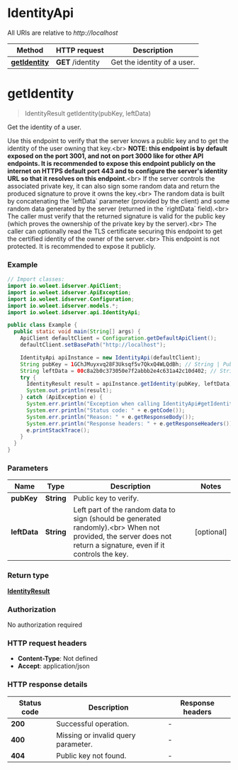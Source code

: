 # IdentityApi

All URIs are relative to *http://localhost*

Method | HTTP request | Description
------------- | ------------- | -------------
[**getIdentity**](IdentityApi.md#getIdentity) | **GET** /identity | Get the identity of a user.


<a name="getIdentity"></a>
# **getIdentity**
> IdentityResult getIdentity(pubKey, leftData)

Get the identity of a user.

Use this endpoint to verify that the server knows a public key and to get the identity of the user owning that key.&lt;br&gt; **NOTE: this endpoint is by default exposed on the port 3001, and not on port 3000 like for other API endpoints. It is recommended to expose this endpoint publicly on the internet on HTTPS default port 443 and to configure the server&#39;s identity URL so that it resolves on this endpoint.**&lt;br&gt; If the server controls the associated private key, it can also sign some random data and return the produced signature to prove it owns the key.&lt;br&gt; The random data is built by concatenating the &#x60;leftData&#x60; parameter (provided by the client) and some random data generated by the server (returned in the &#x60;rightData&#x60; field).&lt;br&gt; The caller must verify that the returned signature is valid for the public key (which proves the ownership of the private key by the server).&lt;br&gt; The caller can optionally read the TLS certificate securing this endpoint to get the certified identity of the owner of the server.&lt;br&gt; This endpoint is not protected. It is recommended to expose it publicly. 

### Example
```java
// Import classes:
import io.woleet.idserver.ApiClient;
import io.woleet.idserver.ApiException;
import io.woleet.idserver.Configuration;
import io.woleet.idserver.models.*;
import io.woleet.idserver.api.IdentityApi;

public class Example {
  public static void main(String[] args) {
    ApiClient defaultClient = Configuration.getDefaultApiClient();
    defaultClient.setBasePath("http://localhost");

    IdentityApi apiInstance = new IdentityApi(defaultClient);
    String pubKey = 1GChJMuyxvq28F3Uksqf5v7QkxQ4WLQdBh; // String | Public key to verify.
    String leftData = 00c8a2b0c373050e7f2abbb2e4c631a42c10d402; // String | Left part of the random data to sign (should be generated randomly).<br> When not provided, the server does not return a signature, even if it controls the key. 
    try {
      IdentityResult result = apiInstance.getIdentity(pubKey, leftData);
      System.out.println(result);
    } catch (ApiException e) {
      System.err.println("Exception when calling IdentityApi#getIdentity");
      System.err.println("Status code: " + e.getCode());
      System.err.println("Reason: " + e.getResponseBody());
      System.err.println("Response headers: " + e.getResponseHeaders());
      e.printStackTrace();
    }
  }
}
```

### Parameters

Name | Type | Description  | Notes
------------- | ------------- | ------------- | -------------
 **pubKey** | **String**| Public key to verify. |
 **leftData** | **String**| Left part of the random data to sign (should be generated randomly).&lt;br&gt; When not provided, the server does not return a signature, even if it controls the key.  | [optional]

### Return type

[**IdentityResult**](IdentityResult.md)

### Authorization

No authorization required

### HTTP request headers

 - **Content-Type**: Not defined
 - **Accept**: application/json

### HTTP response details
| Status code | Description | Response headers |
|-------------|-------------|------------------|
**200** | Successful operation. |  -  |
**400** | Missing or invalid query parameter. |  -  |
**404** | Public key not found. |  -  |

